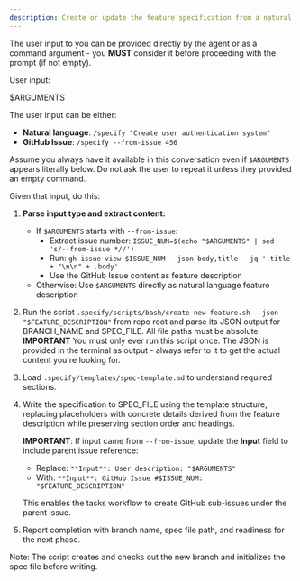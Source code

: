 ```yaml
---
description: Create or update the feature specification from a natural language feature description.
---
```


The user input to you can be provided directly by the agent or as a command argument - you **MUST** consider it before proceeding with the prompt (if not empty).

User input:

$ARGUMENTS

The user input can be either:

- **Natural language**: `/specify "Create user authentication system"`
- **GitHub Issue**: `/specify --from-issue 456`

Assume you always have it available in this conversation even if `$ARGUMENTS` appears literally below. Do not ask the user to repeat it unless they provided an empty command.

Given that input, do this:

1. **Parse input type and extract content:**
   - If `$ARGUMENTS` starts with `--from-issue`:
     - Extract issue number: `ISSUE_NUM=$(echo "$ARGUMENTS" | sed 's/--from-issue *//')`
     - Run: `gh issue view $ISSUE_NUM --json body,title --jq '.title + "\n\n" + .body'`
     - Use the GitHub Issue content as feature description
   - Otherwise: Use `$ARGUMENTS` directly as natural language feature description

2. Run the script `.specify/scripts/bash/create-new-feature.sh --json "$FEATURE_DESCRIPTION"` from repo root and parse its JSON output for BRANCH_NAME and SPEC_FILE. All file paths must be absolute.
   **IMPORTANT** You must only ever run this script once. The JSON is provided in the terminal as output - always refer to it to get the actual content you're looking for.
3. Load `.specify/templates/spec-template.md` to understand required sections.
4. Write the specification to SPEC_FILE using the template structure, replacing placeholders with concrete details derived from the feature description while preserving section order and headings.

   **IMPORTANT**: If input came from `--from-issue`, update the **Input** field to include parent issue reference:
   - Replace: `**Input**: User description: "$ARGUMENTS"`
   - With: `**Input**: GitHub Issue #$ISSUE_NUM: "$FEATURE_DESCRIPTION"`

   This enables the tasks workflow to create GitHub sub-issues under the parent issue.

5. Report completion with branch name, spec file path, and readiness for the next phase.

Note: The script creates and checks out the new branch and initializes the spec file before writing.
